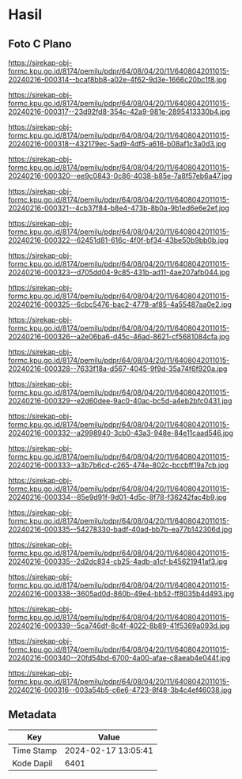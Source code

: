 # Hasil

## Foto C Plano

https://sirekap-obj-formc.kpu.go.id/8174/pemilu/pdpr/64/08/04/20/11/6408042011015-20240216-000314--bcaf8bb8-a02e-4f62-9d3e-1666c20bc1f8.jpg

https://sirekap-obj-formc.kpu.go.id/8174/pemilu/pdpr/64/08/04/20/11/6408042011015-20240216-000317--23d92fd8-354c-42a9-981e-2895413330b4.jpg

https://sirekap-obj-formc.kpu.go.id/8174/pemilu/pdpr/64/08/04/20/11/6408042011015-20240216-000318--432179ec-5ad9-4df5-a616-b08af1c3a0d3.jpg

https://sirekap-obj-formc.kpu.go.id/8174/pemilu/pdpr/64/08/04/20/11/6408042011015-20240216-000320--ee9c0843-0c86-4038-b85e-7a8f57eb6a47.jpg

https://sirekap-obj-formc.kpu.go.id/8174/pemilu/pdpr/64/08/04/20/11/6408042011015-20240216-000321--4cb37f84-b8e4-473b-8b0a-9b1ed6e6e2ef.jpg

https://sirekap-obj-formc.kpu.go.id/8174/pemilu/pdpr/64/08/04/20/11/6408042011015-20240216-000322--62451d81-616c-4f0f-bf34-43be50b9bb0b.jpg

https://sirekap-obj-formc.kpu.go.id/8174/pemilu/pdpr/64/08/04/20/11/6408042011015-20240216-000323--d705dd04-9c85-431b-ad11-4ae207afb044.jpg

https://sirekap-obj-formc.kpu.go.id/8174/pemilu/pdpr/64/08/04/20/11/6408042011015-20240216-000325--6cbc5476-bac2-4778-af85-4a55487aa0e2.jpg

https://sirekap-obj-formc.kpu.go.id/8174/pemilu/pdpr/64/08/04/20/11/6408042011015-20240216-000326--a2e06ba6-d45c-46ad-8621-cf5681084cfa.jpg

https://sirekap-obj-formc.kpu.go.id/8174/pemilu/pdpr/64/08/04/20/11/6408042011015-20240216-000328--7633f18a-d567-4045-9f9d-35a74f6f920a.jpg

https://sirekap-obj-formc.kpu.go.id/8174/pemilu/pdpr/64/08/04/20/11/6408042011015-20240216-000329--e2d60dee-9ac0-40ac-bc5d-a4eb2bfc0431.jpg

https://sirekap-obj-formc.kpu.go.id/8174/pemilu/pdpr/64/08/04/20/11/6408042011015-20240216-000332--a2998940-3cb0-43a3-948e-84e11caad546.jpg

https://sirekap-obj-formc.kpu.go.id/8174/pemilu/pdpr/64/08/04/20/11/6408042011015-20240216-000333--a3b7b6cd-c265-474e-802c-bccbff19a7cb.jpg

https://sirekap-obj-formc.kpu.go.id/8174/pemilu/pdpr/64/08/04/20/11/6408042011015-20240216-000334--85e9d91f-9d01-4d5c-8f78-f36242fac4b9.jpg

https://sirekap-obj-formc.kpu.go.id/8174/pemilu/pdpr/64/08/04/20/11/6408042011015-20240216-000335--54278330-badf-40ad-bb7b-ea77b142306d.jpg

https://sirekap-obj-formc.kpu.go.id/8174/pemilu/pdpr/64/08/04/20/11/6408042011015-20240216-000335--2d2dc834-cb25-4adb-a1cf-b45621941af3.jpg

https://sirekap-obj-formc.kpu.go.id/8174/pemilu/pdpr/64/08/04/20/11/6408042011015-20240216-000338--3605ad0d-860b-49e4-bb52-ff8035b4d493.jpg

https://sirekap-obj-formc.kpu.go.id/8174/pemilu/pdpr/64/08/04/20/11/6408042011015-20240216-000339--5ca746df-8c4f-4022-8b89-41f5369a093d.jpg

https://sirekap-obj-formc.kpu.go.id/8174/pemilu/pdpr/64/08/04/20/11/6408042011015-20240216-000340--20fd54bd-6700-4a00-afae-c8aeab4e044f.jpg

https://sirekap-obj-formc.kpu.go.id/8174/pemilu/pdpr/64/08/04/20/11/6408042011015-20240216-000316--003a54b5-c6e6-4723-8f48-3b4c4ef46038.jpg


## Metadata

| Key        | Value               |
| ---------- | ------------------- |
| Time Stamp | 2024-02-17 13:05:41 |
| Kode Dapil | 6401                |



